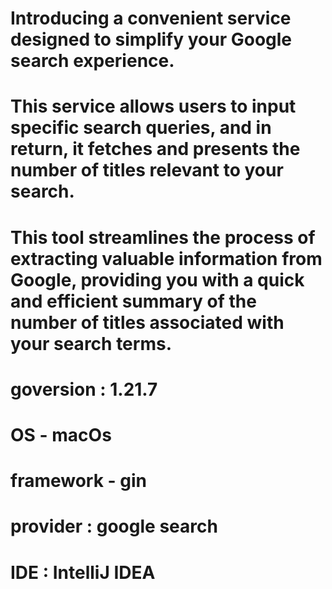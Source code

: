 # Introducing a convenient service designed to simplify your Google search experience.
# This service allows users to input specific search queries, and in return, it fetches and presents the number of titles relevant to your search. 
# This tool streamlines the process of extracting valuable information from Google, providing you with a quick and efficient summary of the number of titles associated with your search terms. 

# goversion : 1.21.7
# OS - macOs
# framework - gin
# provider : google search
# IDE : IntelliJ IDEA